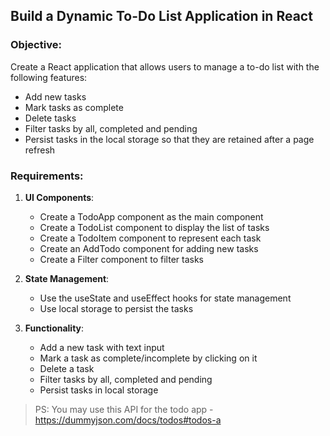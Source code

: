 ## Build a Dynamic To-Do List Application in React

### Objective:

Create a React application that allows users to manage a to-do list with the following features:

- Add new tasks
- Mark tasks as complete
- Delete tasks
- Filter tasks by all, completed and pending
- Persist tasks in the local storage so that they are retained after a page refresh

### Requirements:

1. <b>UI Components</b>:
    - Create a TodoApp component as the main component
    - Create a TodoList component to display the list of tasks
    - Create a TodoItem component to represent each task
    - Create an AddTodo component for adding new tasks
    - Create a Filter component to filter tasks

2. <b>State Management</b>:
    - Use the useState and useEffect hooks for state management
    - Use local storage to persist the tasks

3. <b>Functionality</b>:
    - Add a new task with text input
    - Mark a task as complete/incomplete by clicking on it
    - Delete a task
    - Filter tasks by all, completed and pending
    - Persist tasks in local storage

> PS: You may use this API for the todo app - https://dummyjson.com/docs/todos#todos-a